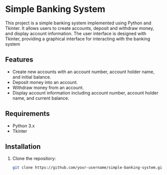 # Simple Banking System

This project is a simple banking system implemented using Python and Tkinter. It allows users to create accounts, deposit and withdraw money, and display account information. The user interface is designed with Tkinter, providing a graphical interface for interacting with the banking system
## Features

- Create new accounts with an account number, account holder name, and initial balance.
- Deposit money into an account.
- Withdraw money from an account.
- Display account information including account number, account holder name, and current balance.

## Requirements

- Python 3.x
- Tkinter 

## Installation

1. Clone the repository:
   ```sh
   git clone https://github.com/your-username/simple-banking-system.git
